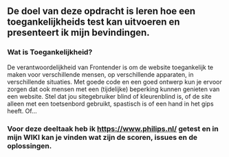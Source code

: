 ## De doel van deze opdracht is leren hoe een toegankelijkheids test kan uitvoeren en presenteert ik mijn bevindingen.

### Wat is Toegankelijkheid?

De verantwoordelijkheid van Frontender is om de website toegankelijk te maken voor verschillende mensen, op verschillende apparaten, in verschillende situaties. Met goede code en een goed ontwerp kun je ervoor zorgen dat ook mensen met een (tijdelijke) beperking kunnen genieten van een website. 
Stel dat jou sitegebruiker blind of kleurenblind is, of de site alleen met een toetsenbord gebruikt, spastisch is of een hand in het gips heeft. Of...

### Voor deze deeltaak heb ik https://www.philips.nl/ getest en in mijn WIKI kan je vinden wat zijn de scoren, issues en de oplossingen.


